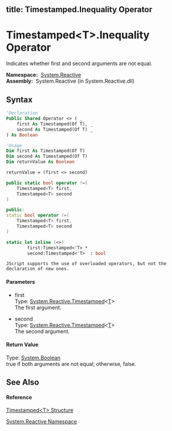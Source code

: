 title: Timestamped<T>.Inequality Operator
---
# Timestamped\<T\>.Inequality Operator

Indicates whether first and second arguments are not equal.

**Namespace:**  [System.Reactive](System.Reactive/System.Reactive)  
**Assembly:**  System.Reactive (in System.Reactive.dll)

## Syntax

```vb
'Declaration
Public Shared Operator <> ( _
    first As Timestamped(Of T), _
    second As Timestamped(Of T) _
) As Boolean
```

```vb
'Usage
Dim first As Timestamped(Of T)
Dim second As Timestamped(Of T)
Dim returnValue As Boolean

returnValue = (first <> second)
```

```csharp
public static bool operator !=(
    Timestamped<T> first,
    Timestamped<T> second
)
```

```c++
public:
static bool operator !=(
    Timestamped<T> first, 
    Timestamped<T> second
)
```

```fsharp
static let inline (<>)
        first:Timestamped<'T> * 
        second:Timestamped<'T>  : bool
```

```jscript
JScript supports the use of overloaded operators, but not the declaration of new ones.
```

#### Parameters

- first  
  Type: [System.Reactive.Timestamped](Timestamped/Timestamped(T))\<[T](Timestamped/Timestamped(T))\>  
  The first argument.

- second  
  Type: [System.Reactive.Timestamped](Timestamped/Timestamped(T))\<[T](Timestamped/Timestamped(T))\>  
  The second argument.

#### Return Value

Type: [System.Boolean](https://msdn.microsoft.com/en-us/library/a28wyd50)  
true if both arguments are not equal; otherwise, false.

## See Also

#### Reference

[Timestamped\<T\> Structure](Timestamped/Timestamped(T))

[System.Reactive Namespace](System.Reactive/System.Reactive)






